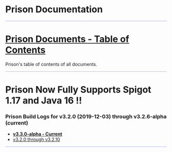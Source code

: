 # Prison Documentation 

<hr style="height:1px; border:none; color:#aaf; background-color:#aaf;">


# [Prison Documents - Table of Contents](prison_docs_000_toc.md)

Prison's table of contents of all documents.


<hr style="height:1px; border:none; color:#aaf; background-color:#aaf;">

# Prison Now Fully Supports Spigot 1.17 and Java 16 !!

### Prison Build Logs for v3.2.0 (2019-12-03) through v3.2.6-alpha (current)

 
 - **[v3.3.0-alpha - Current](changelog_v3.3.x.md)**
 - [v3.2.0 through v3.2.10](prison_changelogs.md)
 



<hr style="height:1px; border:none; color:#aaf; background-color:#aaf;">

